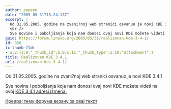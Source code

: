 ```yaml
---
author: popeye
date: "2005-05-31T18:24:13Z"
excerpt: |
  Od 31.05.2005. godine na zvani?noj web stranici osvanuo je novi KDE 3.4.1<br />
  <br />
  Sve novine i poboljšanja koja nam donosi ovaj novi KDE možete videti na ovoj <a href="http://www.kde.org/announcements/changelogs/changelog3_4to3_4_1.php">KDE 3.4.1 adresi izmena.</a>
guid: https://forum.linuxo.org/2005/05/31/realizovan-kde-3-4-1/
id: 856
tc-thumb-fld:
- a:2:{s:9:"_thumb_id";b:0;s:11:"_thumb_type";s:10:"attachment";}
title: Realizovan KDE 3.4.1
url: /realizovan-kde-3-4-1/
---
```

Od 31.05.2005. godine na zvani?noj web stranici osvanuo je novi KDE 3.4.1

Sve novine i poboljšanja koja nam donosi ovaj novi KDE možete videti na ovoj [KDE 3.4.1 adresi izmena.](http://www.kde.org/announcements/changelogs/changelog3_4to3_4_1.php) <!--break-->

[Креирај тему форума везану за овај текст](https://linuxo.org/nova-tema-na-forumu/?se_pid=856)